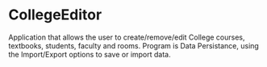 # CollegeEditor
Application that allows the user to create/remove/edit College courses, textbooks, students, faculty and rooms.
Program is Data Persistance, using the Import/Export options to save or import data.

